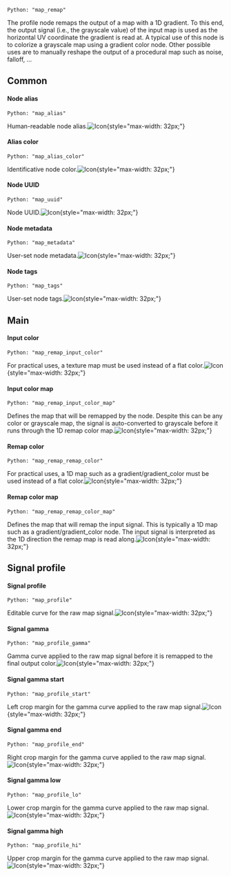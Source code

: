`Python: "map_remap"`

The profile node remaps the output of a map with a 1D gradient. To this end, the output signal (i.e., the grayscale value) of the input map is used as the horizontal UV coordinate the gradient is read at. A typical use of this node is to colorize a grayscale map using a gradient color node. Other possible uses are to manually reshape the output of a procedural map such as noise, falloff, ...
## Common

#### Node alias
`Python: "map_alias"`

Human-readable node alias.![Icon](map_remap_swatch.png "Icon"){style="max-width: 32px;"}


#### Alias color
`Python: "map_alias_color"`

Identificative node color.![Icon](map_remap_swatch.png "Icon"){style="max-width: 32px;"}


#### Node UUID
`Python: "map_uuid"`

Node UUID.![Icon](map_remap_swatch.png "Icon"){style="max-width: 32px;"}


#### Node metadata
`Python: "map_metadata"`

User-set node metadata.![Icon](map_remap_swatch.png "Icon"){style="max-width: 32px;"}


#### Node tags
`Python: "map_tags"`

User-set node tags.![Icon](map_remap_swatch.png "Icon"){style="max-width: 32px;"}


## Main

#### Input color
`Python: "map_remap_input_color"`

For practical uses, a texture map must be used instead of a flat color.![Icon](map_remap_swatch.png "Icon"){style="max-width: 32px;"}


#### Input color map
`Python: "map_remap_input_color_map"`

Defines the map that will be remapped by the node. Despite this can be any color or grayscale map, the signal is auto-converted to grayscale before it runs through the 1D remap color map.![Icon](map_remap_swatch.png "Icon"){style="max-width: 32px;"}


#### Remap color
`Python: "map_remap_remap_color"`

For practical uses, a 1D map such as a gradient/gradient_color must be used instead of a flat color.![Icon](map_remap_swatch.png "Icon"){style="max-width: 32px;"}


#### Remap color map
`Python: "map_remap_remap_color_map"`

Defines the map that will remap the input signal. This is typically a 1D map such as a gradient/gradient_color node. The input signal is interpreted as the 1D direction the remap map is read along.![Icon](map_remap_swatch.png "Icon"){style="max-width: 32px;"}


## Signal profile

#### Signal profile
`Python: "map_profile"`

Editable curve for the raw map signal.![Icon](map_remap_swatch.png "Icon"){style="max-width: 32px;"}


#### Signal gamma
`Python: "map_profile_gamma"`

Gamma curve applied to the raw map signal before it is remapped to the final output color.![Icon](map_remap_swatch.png "Icon"){style="max-width: 32px;"}


#### Signal gamma start
`Python: "map_profile_start"`

Left crop margin for the gamma curve applied to the raw map signal.![Icon](map_remap_swatch.png "Icon"){style="max-width: 32px;"}


#### Signal gamma end
`Python: "map_profile_end"`

Right crop margin for the gamma curve applied to the raw map signal.![Icon](map_remap_swatch.png "Icon"){style="max-width: 32px;"}


#### Signal gamma low
`Python: "map_profile_lo"`

Lower crop margin for the gamma curve applied to the raw map signal.![Icon](map_remap_swatch.png "Icon"){style="max-width: 32px;"}


#### Signal gamma high
`Python: "map_profile_hi"`

Upper crop margin for the gamma curve applied to the raw map signal.![Icon](map_remap_swatch.png "Icon"){style="max-width: 32px;"}


